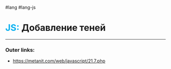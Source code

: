 #lang #lang-js
# <font color="#00b0f0">JS:</font> Добавление теней
---
### Outer links:
- https://metanit.com/web/javascript/21.7.php